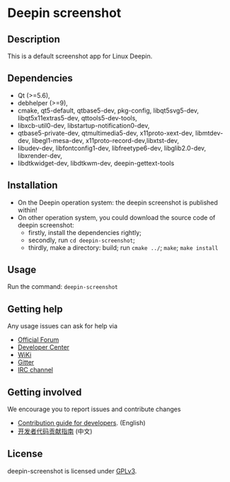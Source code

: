 # Deepin screenshot

## Description

This is a default screenshot app for Linux Deepin.

## Dependencies

- Qt (>=5.6),
- debhelper (>=9),
- cmake, qt5-default, qtbase5-dev, pkg-config, libqt5svg5-dev, libqt5x11extras5-dev, qttools5-dev-tools,
- libxcb-util0-dev, libstartup-notification0-dev,
- qtbase5-private-dev, qtmultimedia5-dev, x11proto-xext-dev, libmtdev-dev, libegl1-mesa-dev, x11proto-record-dev,libxtst-dev,
- libudev-dev, libfontconfig1-dev, libfreetype6-dev, libglib2.0-dev, libxrender-dev,
- libdtkwidget-dev, libdtkwm-dev, deepin-gettext-tools

## Installation

- On the Deepin operation system: the deepin screenshot is published within!
- On other operation system, you could download the source code of deepin screenshot:
    - firstly, install the dependencies rightly;
    - secondly, run `cd deepin-screenshot`;
    - thirdly, make a directory: build; run `cmake ../`; `make`; `make install`

## Usage
Run the command: `deepin-screenshot`

## Getting help

Any usage issues can ask for help via

* [Official Forum](https://bbs.deepin.org/)
* [Developer Center](https://github.com/linuxdeepin/developer-center)
* [WiKi](https://wiki.deepin.org/)
* [Gitter](https://gitter.im/orgs/linuxdeepin/rooms)
* [IRC channel](https://webchat.freenode.net/?channels=deepin)

## Getting involved

We encourage you to report issues and contribute changes

* [Contribution guide for developers](https://github.com/linuxdeepin/developer-center/wiki/Contribution-Guidelines-for-Developers-en). (English)
* [开发者代码贡献指南](https://github.com/linuxdeepin/developer-center/wiki/Contribution-Guidelines-for-Developers) (中文)

## License

deepin-screenshot is licensed under [GPLv3](LICENSE).

